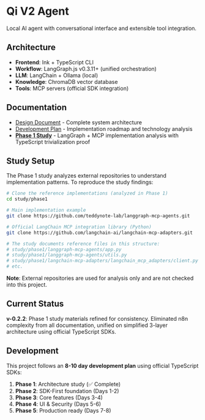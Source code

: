 # Qi V2 Agent

Local AI agent with conversational interface and extensible tool integration.

## Architecture

- **Frontend**: Ink + TypeScript CLI
- **Workflow**: LangGraph.js v0.3.11+ (unified orchestration)
- **LLM**: LangChain + Ollama (local)
- **Knowledge**: ChromaDB vector database
- **Tools**: MCP servers (official SDK integration)

## Documentation

- [Design Document](docs/architecture/design.md) - Complete system architecture
- [Development Plan](docs/plan/plan.study.md) - Implementation roadmap and technology analysis
- **[Phase 1 Study](docs/study/phase1/README.md)** - LangGraph + MCP implementation analysis with TypeScript trivialization proof

## Study Setup

The Phase 1 study analyzes external repositories to understand implementation patterns. To reproduce the study findings:

```bash
# Clone the reference implementations (analyzed in Phase 1)
cd study/phase1

# Main implementation example
git clone https://github.com/teddynote-lab/langgraph-mcp-agents.git

# Official LangChain MCP integration library (Python)
git clone https://github.com/langchain-ai/langchain-mcp-adapters.git

# The study documents reference files in this structure:
# study/phase1/langgraph-mcp-agents/app.py
# study/phase1/langgraph-mcp-agents/utils.py  
# study/phase1/langchain-mcp-adapters/langchain_mcp_adapters/client.py
# etc.
```

**Note**: External repositories are used for analysis only and are not checked into this project.

## Current Status

**v-0.2.2**: Phase 1 study materials refined for consistency. Eliminated n8n complexity from all documentation, unified on simplified 3-layer architecture using official TypeScript SDKs.

## Development

This project follows an **8-10 day development plan** using official TypeScript SDKs:
1. **Phase 1**: Architecture study (✅ Complete)
2. **Phase 2**: SDK-First foundation (Days 1-2)
3. **Phase 3**: Core features (Days 3-4) 
4. **Phase 4**: UI & Security (Days 5-6)
5. **Phase 5**: Production ready (Days 7-8)